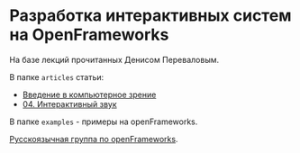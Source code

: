 Разработка интерактивных систем на OpenFrameworks
=================================================

На базе лекций прочитанных Денисом Переваловым.

В папке `articles` статьи:

  * [Введение в компьютерное зрение](articles/camera.md)
  * [04. Интерактивный звук](articles/04_sound.md)

В папке `examples` - примеры на openFrameworks.

[Русскоязычная группа по openFrameworks](https://groups.google.com/forum/#!forum/of2ru).